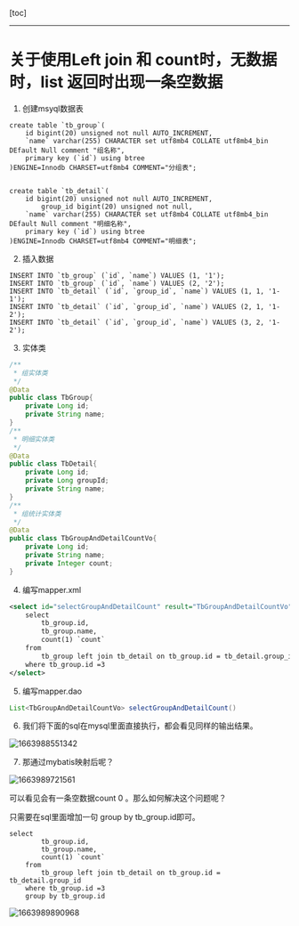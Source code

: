 [toc]



---



# 关于使用Left join 和 count时，无数据时，list 返回时出现一条空数据

1. 创建msyql数据表

```mysql
create table `tb_group`(
    id bigint(20) unsigned not null AUTO_INCREMENT,
    `name` varchar(255) CHARACTER set utf8mb4 COLLATE utf8mb4_bin DEfault Null comment "组名称",
    primary key (`id`) using btree
)ENGINE=Innodb CHARSET=utf8mb4 COMMENT="分组表";


create table `tb_detail`(
    id bigint(20) unsigned not null AUTO_INCREMENT,
		group_id bigint(20) unsigned not null,
    `name` varchar(255) CHARACTER set utf8mb4 COLLATE utf8mb4_bin DEfault Null comment "明细名称",
    primary key (`id`) using btree
)ENGINE=Innodb CHARSET=utf8mb4 COMMENT="明细表";
```

2. 插入数据

```mysql
INSERT INTO `tb_group` (`id`, `name`) VALUES (1, '1');
INSERT INTO `tb_group` (`id`, `name`) VALUES (2, '2');
INSERT INTO `tb_detail` (`id`, `group_id`, `name`) VALUES (1, 1, '1-1');
INSERT INTO `tb_detail` (`id`, `group_id`, `name`) VALUES (2, 1, '1-2');
INSERT INTO `tb_detail` (`id`, `group_id`, `name`) VALUES (3, 2, '1-2');
```

3. 实体类

```java
/**
 * 组实体类
 */
@Data
public class TbGroup{
    private Long id;
    private String name;
}
/**
 * 明细实体类
 */
@Data
public class TbDetail{
    private Long id;
    private Long groupId;
    private String name;
}
/**
 * 组统计实体类
 */
@Data
public class TbGroupAndDetailCountVo{
    private Long id;
    private String name;
    private Integer count;
}
```

4. 编写mapper.xml

```xml
<select id="selectGroupAndDetailCount" result="TbGroupAndDetailCountVo">
	select 
    	tb_group.id,
    	tb_group.name,
    	count(1) `count`
    from 
    	tb_group left join tb_detail on tb_group.id = tb_detail.group_id
    where tb_group.id =3 
</select>
```

5. 编写mapper.dao

```java
List<TbGroupAndDetailCountVo> selectGroupAndDetailCount()
```

6. 我们将下面的sql在mysql里面直接执行，都会看见同样的输出结果。

![1663988551342](https://smile-sxd.oss-cn-shenzhen.aliyuncs.com/smilex/images/github/踩坑记录.assets/1663988551342.png)

7. 那通过mybatis映射后呢？

![1663989721561](https://smile-sxd.oss-cn-shenzhen.aliyuncs.com/smilex/images/github/踩坑记录.assets/1663989721561.png)

可以看见会有一条空数据count 0 。那么如何解决这个问题呢？

只需要在sql里面增加一句 group by tb_group.id即可。

```mysql
select 
    	tb_group.id,
    	tb_group.name,
    	count(1) `count`
    from 
    	tb_group left join tb_detail on tb_group.id = tb_detail.group_id
    where tb_group.id =3 
    group by tb_group.id
```

![1663989890968](https://smile-sxd.oss-cn-shenzhen.aliyuncs.com/smilex/images/github/踩坑记录.assets/1663989890968.png)